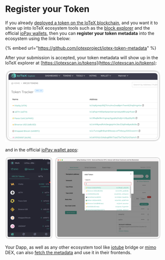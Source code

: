 # Register your Token

If you already [deployed a token on the IoTeX blockchain](broken-reference), and you want it to show up into IoTeX ecosystem tools such as the [block explorer](https://iotexscan.io) and the official [ioPay wallets](https://iotex.io/iopay), then you can **register your token metadata** into the ecosystem using the link below:

{% embed url="https://github.com/iotexproject/iotex-token-metadata" %}

After your submission is accepted, your token metadata will show up in the IoTeX explorer at [https://iotexscan.io/tokens](https://iotexscan.io/tokens):

![Registered Tokens list (iotexscan.io)](<../.gitbook/assets/image (78).png>)

and in the official [ioPay wallet apps](https://iotex.io/iopay):

![Registered Tokens list (ioPay Wallets)](<../.gitbook/assets/image (79).png>)

Your Dapp, as well as any other ecosystem tool like [iotube](https://iotube.org) bridge or [mimo](https://mimo.finance) DEX, can also [fetch the metadata](https://github.com/iotexproject/iotex-token-metadata#usage) and use it in their frontends.
